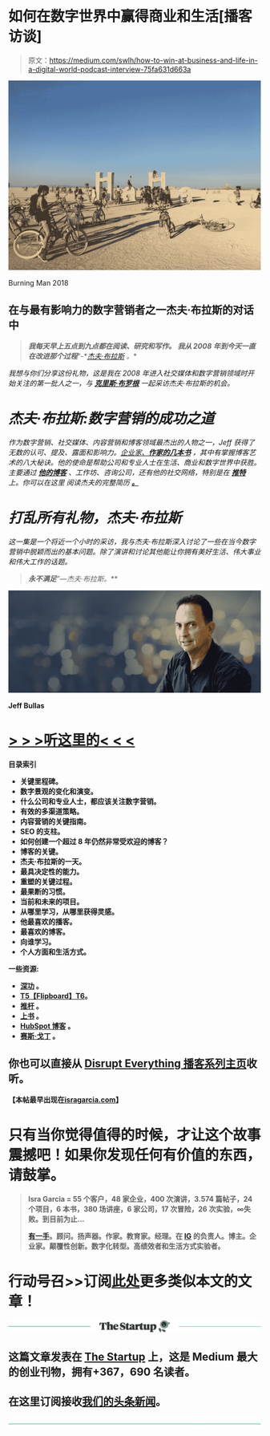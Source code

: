 # 如何在数字世界中赢得商业和生活[播客访谈]

> 原文：<https://medium.com/swlh/how-to-win-at-business-and-life-in-a-digital-world-podcast-interview-75fa631d663a>

![](img/7700ffca359c209d40b9eb48e5826303.png)

Burning Man 2018

## 在与最有影响力的数字营销者之一杰夫·布拉斯的对话中

> ****我每天早上五点到九点都在阅读、研究和写作。*** ***我从 2008 年到今天一直在改进那个过程****“-*[*杰夫·布拉斯*](https://medium.com/u/65e308bd88bb?source=post_page-----75fa631d663a--------------------------------) *。**

*我想与你们分享这份礼物，这是我在 2008 年进入社交媒体和数字营销领域时开始关注的第一批人之一，与 [**克里斯·布罗根**](https://isragarcia.com/chris-brogan-human-business) 一起采访杰夫·布拉斯的机会。*

# *杰夫·布拉斯:数字营销的成功之道*

*作为数字营销、社交媒体、内容营销和博客领域最杰出的人物之一，Jeff 获得了无数的认可、提及、露面和影响力。[企业家、**作家的几本书**](http://www.jeffbullas.com/blogging-the-smart-way-how-to-create-and-market-a-killer-blog-with-social-media-book/) ，其中有掌握博客艺术的八大秘诀。他的使命是帮助公司和专业人士在生活、商业和数字世界中获胜。主要通过 [**他的博客**](https://www.jeffbullas.com/) 、工作坊、咨询公司，还有他的社交网络，特别是在 [**推特**](https://twitter.com/jeffbullas) 上。你可以在这里 阅读杰夫的完整简历 [**。**](http://www.jeffbullas.com/bio/)*

# *打乱所有礼物，杰夫·布拉斯*

*这一集是一个将近一个小时的采访，我与杰夫·布拉斯深入讨论了一些在当今数字营销中脱颖而出的基本问题。除了演讲和讨论其他能让你拥有美好生活、伟大事业和伟大工作的话题。*

> *****永不满足****”—杰夫·布拉斯。***

**![](img/bc4782de8e3e784f55955f7cc82705d8.png)**

**Jeff Bullas**

# **[**> > >听这里的< < <**](https://isragarcia.es/disrupt-everything/?name=2018-04-04_31_dep_-_jeff_bullas.mp3)**

****目录索引****

*   **关键里程碑。**
*   **数字景观的变化和演变。**
*   **什么公司和专业人士，都应该关注数字营销。**
*   **有效的多渠道策略。**
*   **内容营销的关键指南。**
*   **SEO 的支柱。**
*   **如何创建一个超过 8 年仍然非常受欢迎的博客？**
*   **博客的关键。**
*   **杰夫·布拉斯的一天。**
*   **最具决定性的能力。**
*   **重塑的关键过程。**
*   **最果断的习惯。**
*   **当前和未来的项目。**
*   **从哪里学习，从哪里获得灵感。**
*   **他最喜欢的播客。**
*   **最喜欢的博客。**
*   **向谁学习。**
*   **个人方面和生活方式。**

**一些资源:**

*   **[**深功**](https://www.amazon.com/Deep-Work-Focused-Success-Distracted/dp/1455586692) 。**
*   **[T5【Flipboard】T6](https://flipboard.com/)。**
*   **[**推杆**](https://pushcrew.com/) 。**
*   **[**上书**](https://www.amazon.es/Writing-Memoir-Craft-Stephen-King/dp/1439156816) 。**
*   **[**HubSpot 博客**](https://blog.hubspot.com/) 。**
*   **[**赛斯·戈丁**](http://sethgodin.typepad.com/) 。**

## **你也可以直接从 [Disrupt Everything 播客系列主页](https://isragarcia.es/disrupt-everything/)收听。**

**【本帖最早出现在[**isragarcia.com**](https://isragarcia.com/chris-brogan-human-business)】**

# **只有当你觉得值得的时候，才让这个故事震撼吧！如果你发现任何有价值的东西，请鼓掌。**

> **Isra Garcia = 55 个客户，48 家企业，400 次演讲，3.574 篇帖子，24 个项目，6 本书，380 场讲座，6 家公司，17 次冒险，26 次实验，∞失败。到目前为止…**
> 
> **[有一手](https://isragarcia.com/wp/marketer)。顾问。扬声器。作家。教育家。经理。在 [IG](http://thisisig.com) 的负责人。博主。企业家。颠覆性创新。数字化转型。高绩效者和生活方式实验者。**

# **行动号召>>订阅[此处](http://feeds.feedburner.com/isragarcia)更多类似本文的文章！**

**[![](img/308a8d84fb9b2fab43d66c117fcc4bb4.png)](https://medium.com/swlh)**

## **这篇文章发表在 [The Startup](https://medium.com/swlh) 上，这是 Medium 最大的创业刊物，拥有+367，690 名读者。**

## **在这里订阅接收[我们的头条新闻](http://growthsupply.com/the-startup-newsletter/)。**

**[![](img/b0164736ea17a63403e660de5dedf91a.png)](https://medium.com/swlh)**